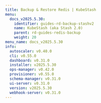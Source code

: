 ```yaml
---
title: Backup & Restore Redis | KubeStash
menu:
  docs_v2025.5.30:
    identifier: guides-rd-backup-stashv2
    name: KubeStash (aka Stash 2.0)
    parent: rd-guides-redis-backup
    weight: 20
menu_name: docs_v2025.5.30
info:
  autoscaler: v0.40.0
  cli: v0.55.0
  dashboard: v0.31.0
  installer: v2025.5.30
  ops-manager: v0.42.0
  provisioner: v0.55.0
  schema-manager: v0.31.0
  ui-server: v0.31.0
  version: v2025.5.30
  webhook-server: v0.31.0
---
```


